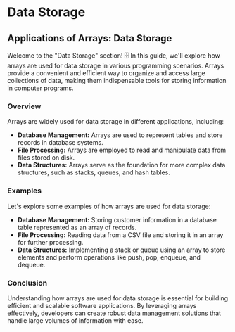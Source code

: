 # Data Storage

## Applications of Arrays: Data Storage

Welcome to the "Data Storage" section! 🗄️ In this guide, we'll explore how arrays are used for data storage in various programming scenarios. Arrays provide a convenient and efficient way to organize and access large collections of data, making them indispensable tools for storing information in computer programs.

### Overview

Arrays are widely used for data storage in different applications, including:

* **Database Management:** Arrays are used to represent tables and store records in database systems.
* **File Processing:** Arrays are employed to read and manipulate data from files stored on disk.
* **Data Structures:** Arrays serve as the foundation for more complex data structures, such as stacks, queues, and hash tables.

### Examples

Let's explore some examples of how arrays are used for data storage:

* **Database Management:** Storing customer information in a database table represented as an array of records.
* **File Processing:** Reading data from a CSV file and storing it in an array for further processing.
* **Data Structures:** Implementing a stack or queue using an array to store elements and perform operations like push, pop, enqueue, and dequeue.

### Conclusion

Understanding how arrays are used for data storage is essential for building efficient and scalable software applications. By leveraging arrays effectively, developers can create robust data management solutions that handle large volumes of information with ease.
